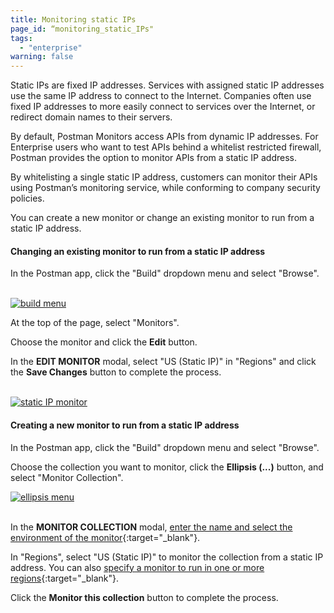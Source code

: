 ```yaml
---
title: Monitoring static IPs
page_id: “monitoring_static_IPs"
tags: 
  - "enterprise"
warning: false
---
```



Static IPs are fixed IP addresses. Services with assigned static IP addresses use the same IP address to connect to the Internet. Companies often use fixed IP addresses to more easily connect to services over the Internet, or redirect domain names to their servers. 

By default, Postman Monitors access APIs from dynamic IP addresses. For Enterprise users who want to test APIs behind a whitelist restricted firewall, Postman provides the option to monitor APIs from a static IP address. 

By whitelisting a single static IP address, customers can monitor their APIs using Postman’s monitoring service, while conforming to company security policies. 

You can create a new monitor or change an existing monitor to run from a static IP address.

#### Changing an existing monitor to run from a static IP address

In the Postman app, click the "Build" dropdown menu and select "Browse".<br/> <br/>

[![build menu](https://s3.amazonaws.com/postman-static-getpostman-com/postman-docs/WS-build-menu1.png)](https://s3.amazonaws.com/postman-static-getpostman-com/postman-docs/WS-build-menu1.png)<br/>

At the top of the page, select "Monitors". 

Choose the monitor and click the **Edit** button.

In the **EDIT MONITOR** modal, select "US (Static IP)" in "Regions" and click the **Save Changes** button to complete the process.<br/> <br/>

[![static IP monitor](https://s3.amazonaws.com/postman-static-getpostman-com/postman-docs/ENT-select-staticIP2.png)](https://s3.amazonaws.com/postman-static-getpostman-com/postman-docs/ENT-select-staticIP2.png)  

#### Creating a new monitor to run from a static IP address

In the Postman app, click the "Build" dropdown menu and select "Browse". 

Choose the collection you want to monitor, click the **Ellipsis (...)** button, and select "Monitor Collection".

[![ellipsis menu](https://s3.amazonaws.com/postman-static-getpostman-com/postman-docs/ENT-mock-collection2.png)](https://s3.amazonaws.com/postman-static-getpostman-com/postman-docs/ENT-mock-collection2.png)<br/><br/>

In the **MONITOR COLLECTION** modal, [enter the name and select the environment of the monitor](https://elispostman.github.io/docs/v6/postman/monitors/setting_up_monitor){:target="_blank"}.  

In "Regions", select "US (Static IP)" to monitor the collection from a static IP address. You can also [specify a monitor to run in one or more regions](https://elispostman.github.io/docs/v6/postman/monitors/setting_up_monitor){:target="_blank"}. 

Click the **Monitor this collection** button to complete the process.





